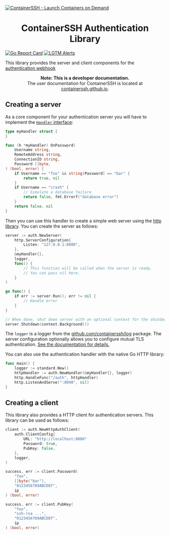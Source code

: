 [![ContainerSSH - Launch Containers on Demand](https://containerssh.github.io/images/logo-for-embedding.svg)](https://containerssh.github.io/)

<!--suppress HtmlDeprecatedAttribute -->
<h1 align="center">ContainerSSH Authentication Library</h1>

[![Go Report Card](https://goreportcard.com/badge/github.com/containerssh/auth?style=for-the-badge)](https://goreportcard.com/report/github.com/containerssh/auth)
[![LGTM Alerts](https://img.shields.io/lgtm/alerts/github/ContainerSSH/auth?style=for-the-badge)](https://lgtm.com/projects/g/ContainerSSH/auth/)

This library provides the server and client components for the [authentication webhook](https://containerssh.github.io/getting-started/authserver/)

<p align="center"><strong>Note: This is a developer documentation.</strong><br />The user documentation for ContainerSSH is located at <a href="https://containerssh.github.io">containerssh.github.io</a>.</p>

## Creating a server

As a core component for your authentication server you will have to implement the [`Handler` interface](handler.go):

```go
type myHandler struct {
}

func (h *myHandler) OnPassword(
    Username string,
    RemoteAddress string,
    ConnectionID string,
    Password []byte,
) (bool, error) {
    if Username == "foo" && string(Password) == "bar" {
        return true, nil
    }
    if Username == "crash" {
        // Simulate a database failure
        return false, fmt.Errorf("database error")
    }
    return false, nil
}
```

Then you can use this handler to create a simple web server using the
[http library](https://github.com/containerssh/http). You can create the server as follows:

```go
server := auth.NewServer(
    http.ServerConfiguration{
        Listen: "127.0.0.1:8080",
    },
    &myHandler{},
    logger,
    func() {
        // This function will be called when the server is ready.
    	// You can pass nil here.
    }
)

go func() {
    if err := server.Run(); err != nil {
        // Handle error
    }
}

// When done, shut down server with an optional context for the shutdown deadline
server.Shutdown(context.Background())
```

The `logger` is a logger from the [github.com/containerssh/log](http://github.com/containerssh/log) package. The server
configuration optionally allows you to configure mutual TLS authentication.
[See the documentation for details.](https://github.com/containerssh/http)

You can also use the authentication handler with the native Go HTTP library:

```go
func main() {
    logger := standard.New()
    httpHandler := auth.NewHandler(&myHandler{}, logger)
    http.HandleFunc("/auth", httpHandler)
    http.ListenAndServe(":8090", nil)
}
```

## Creating a client

This library also provides a HTTP client for authentication servers. This library can be used as follows:

```go
client := auth.NewHttpAuthClient(
    auth.ClientConfig{
        URL: "http://localhost:8080"
        Password: true,
        PubKey: false,
    },
    logger,
)

success, err := client.Password(
    "foo",
    []byte("bar"),
    "0123456789ABCDEF",
    ip
) (bool, error)

success, err := client.PubKey(
    "foo",
    "ssh-rsa ...",
    "0123456789ABCDEF",
    ip
) (bool, error)
```